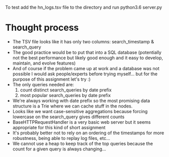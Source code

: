 To test add the hn_logs.tsv file to the directory and run python3.6 server.py

# Thought process
- The TSV file looks like it has only two columns: search_timestamp & search_query
- The good practice would be to put that into a SQL database (potentially not the best performance but likely good enough and it easy to develop, maintain, and evolve features)
- And of course if the problem came up at work and a database was not possible I would ask people/experts before trying myself... but for the purpose of this assignment let's try :) 
- The only queries needed are:
  1. count distinct search_queries by date prefix 
  2. most popular search_queries by date prefix
- We're always working with date prefix so the most promising data structure is a Trie where we can cache stuff in the nodes.
- Looks like we want case-sensitive aggregations because forcing lowercase on the search_query gives different counts
- BaseHTTPRequestHandler is a very basic web server but it seems appropriate for this kind of short assignment
- It's probably better not to rely on an ordering of the timestamps for more robustness, being able to replay log files, etc...  
- We cannot use a heap to keep track of the top queries because the count for a given query is always changing...
  
  
  
  